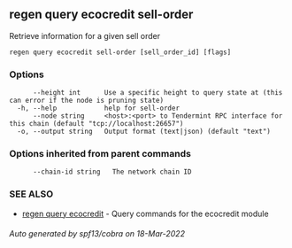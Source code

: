 ## regen query ecocredit sell-order

Retrieve information for a given sell order

```
regen query ecocredit sell-order [sell_order_id] [flags]
```

### Options

```
      --height int      Use a specific height to query state at (this can error if the node is pruning state)
  -h, --help            help for sell-order
      --node string     <host>:<port> to Tendermint RPC interface for this chain (default "tcp://localhost:26657")
  -o, --output string   Output format (text|json) (default "text")
```

### Options inherited from parent commands

```
      --chain-id string   The network chain ID
```

### SEE ALSO

* [regen query ecocredit](regen_query_ecocredit.md)	 - Query commands for the ecocredit module

###### Auto generated by spf13/cobra on 18-Mar-2022
